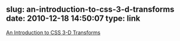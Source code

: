 slug: an-introduction-to-css-3-d-transforms
date: 2010-12-18 14:50:07
type: link
---

[An Introduction to CSS 3-D Transforms](http://24ways.org/2010/intro-to-css-3d-transforms)
